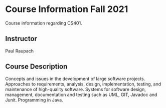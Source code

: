 # Course Information Fall 2021
Course information regarding CS401.

## Instructor
Paul Raupach

## Course Description
Concepts and issues in the development of large software projects. Approaches to requirements,
analysis, design, implementation, testing, and maintenance of high-quality software. Systems for
software design, management, documentation and testing such as UML, GIT, Javadoc and Junit.
Programming in Java.
